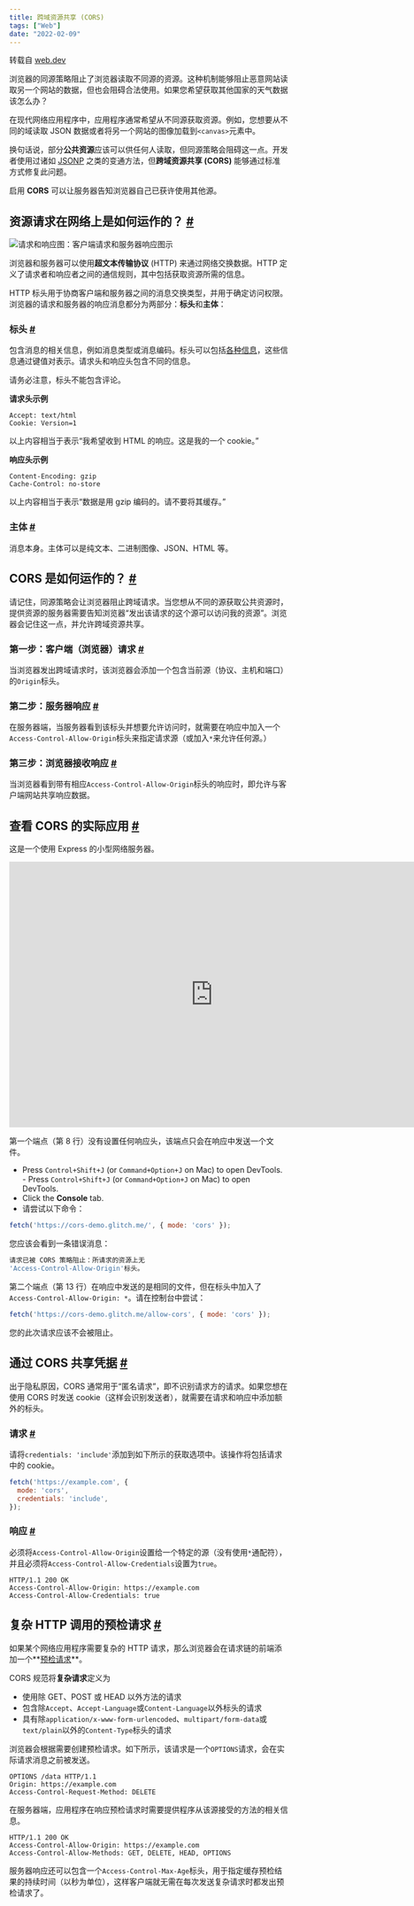 ```yaml
---
title: 跨域资源共享 (CORS)
tags: ["Web"]
date: "2022-02-09"
---
```


转载自 [web.dev](https://web.dev/cross-origin-resource-sharing/?utm_source=devtools)

浏览器的同源策略阻止了浏览器读取不同源的资源。这种机制能够阻止恶意网站读取另一个网站的数据，但也会阻碍合法使用。如果您希望获取其他国家的天气数据该怎么办？

在现代网络应用程序中，应用程序通常希望从不同源获取资源。例如，您想要从不同的域读取 JSON 数据或者将另一个网站的图像加载到`<canvas>`元素中。

换句话说，部分**公共资源**应该可以供任何人读取，但同源策略会阻碍这一点。开发者使用过诸如 [JSONP](https://stackoverflow.com/questions/2067472/what-is-jsonp-all-about) 之类的变通方法，但**跨域资源共享 (CORS)** 能够通过标准方式修复此问题。

启用 **CORS** 可以让服务器告知浏览器自己已获许使用其他源。

## 资源请求在网络上是如何运作的？ [#](https://web.dev/cross-origin-resource-sharing/?utm_source=devtools#)

![请求和响应](https://web-dev.imgix.net/image/tcFciHGuF3MxnTr1y5ue01OGLBn2/8J6A0Bk5YXdvyoj8HVzs.png?auto=format)图：客户端请求和服务器响应图示

浏览器和服务器可以使用**超文本传输协议** (HTTP) 来通过网络交换数据。HTTP 定义了请求者和响应者之间的通信规则，其中包括获取资源所需的信息。

HTTP 标头用于协商客户端和服务器之间的消息交换类型，并用于确定访问权限。浏览器的请求和服务器的响应消息都分为两部分：**标头**和**主体**：

### 标头 [#](https://web.dev/cross-origin-resource-sharing/?utm_source=devtools#-2)

包含消息的相关信息，例如消息类型或消息编码。标头可以包括[各种信息](https://en.wikipedia.org/wiki/List_of_HTTP_header_fields)，这些信息通过键值对表示。请求头和响应头包含不同的信息。

请务必注意，标头不能包含评论。

**请求头示例**

```text
Accept: text/html
Cookie: Version=1
```

以上内容相当于表示“我希望收到 HTML 的响应。这是我的一个 cookie。”

**响应头示例**

```text
Content-Encoding: gzip
Cache-Control: no-store
```

以上内容相当于表示“数据是用 gzip 编码的。请不要将其缓存。”

### 主体 [#](https://web.dev/cross-origin-resource-sharing/?utm_source=devtools#-3)

消息本身。主体可以是纯文本、二进制图像、JSON、HTML 等。

## CORS 是如何运作的？ [#](https://web.dev/cross-origin-resource-sharing/?utm_source=devtools#cors)

请记住，同源策略会让浏览器阻止跨域请求。当您想从不同的源获取公共资源时，提供资源的服务器需要告知浏览器“发出该请求的这个源可以访问我的资源”。浏览器会记住这一点，并允许跨域资源共享。

### 第一步：客户端（浏览器）请求 [#](https://web.dev/cross-origin-resource-sharing/?utm_source=devtools#-4)

当浏览器发出跨域请求时，该浏览器会添加一个包含当前源（协议、主机和端口）的`Origin`标头。

### 第二步：服务器响应 [#](https://web.dev/cross-origin-resource-sharing/?utm_source=devtools#-5)

在服务器端，当服务器看到该标头并想要允许访问时，就需要在响应中加入一个`Access-Control-Allow-Origin`标头来指定请求源（或加入`*`来允许任何源。）

### 第三步：浏览器接收响应 [#](https://web.dev/cross-origin-resource-sharing/?utm_source=devtools#-6)

当浏览器看到带有相应`Access-Control-Allow-Origin`标头的响应时，即允许与客户端网站共享响应数据。

## 查看 CORS 的实际应用 [#](https://web.dev/cross-origin-resource-sharing/?utm_source=devtools#cors-2)

这是一个使用 Express 的小型网络服务器。

<iframe allow="camera; clipboard-read; clipboard-write; encrypted-media; geolocation; microphone; midi" loading="lazy" src="https://glitch.com/embed/#!/embed/cors-demo?attributionHidden=true&amp;sidebarCollapsed=true&amp;path=server.js&amp;previewSize=100" title="cors-demo on Glitch" style="box-sizing: border-box; border: 0px; height: 480px; width: 736px;"></iframe>

第一个端点（第 8 行）没有设置任何响应头，该端点只会在响应中发送一个文件。

- Press `Control+Shift+J` (or `Command+Option+J` on Mac) to open DevTools. - Press `Control+Shift+J` (or `Command+Option+J` on Mac) to open DevTools.
- Click the **Console** tab.
- 请尝试以下命令：

```js
fetch('https://cors-demo.glitch.me/', { mode: 'cors' });
```

您应该会看到一条错误消息：

```bash
请求已被 CORS 策略阻止：所请求的资源上无
'Access-Control-Allow-Origin'标头。
```

第二个端点（第 13 行）在响应中发送的是相同的文件，但在标头中加入了`Access-Control-Allow-Origin: *`。请在控制台中尝试：

```js
fetch('https://cors-demo.glitch.me/allow-cors', { mode: 'cors' });
```

您的此次请求应该不会被阻止。

## 通过 CORS 共享凭据 [#](https://web.dev/cross-origin-resource-sharing/?utm_source=devtools#cors-3)

出于隐私原因，CORS 通常用于“匿名请求”，即不识别请求方的请求。如果您想在使用 CORS 时发送 cookie（这样会识别发送者），就需要在请求和响应中添加额外的标头。

### 请求 [#](https://web.dev/cross-origin-resource-sharing/?utm_source=devtools#-7)

请将`credentials: 'include'`添加到如下所示的获取选项中。该操作将包括请求中的 cookie。

```js
fetch('https://example.com', {
  mode: 'cors',
  credentials: 'include',
});
```

### 响应 [#](https://web.dev/cross-origin-resource-sharing/?utm_source=devtools#-8)

必须将`Access-Control-Allow-Origin`设置给一个特定的源（没有使用`*`通配符），并且必须将`Access-Control-Allow-Credentials`设置为`true`。

```text
HTTP/1.1 200 OK
Access-Control-Allow-Origin: https://example.com
Access-Control-Allow-Credentials: true
```

## 复杂 HTTP 调用的预检请求 [#](https://web.dev/cross-origin-resource-sharing/?utm_source=devtools#http)

如果某个网络应用程序需要复杂的 HTTP 请求，那么浏览器会在请求链的前端添加一个**[预检请求](https://developer.mozilla.org/docs/Web/HTTP/CORS#preflighted_requests)**。

CORS 规范将**复杂请求**定义为

- 使用除 GET、POST 或 HEAD 以外方法的请求
- 包含除`Accept`、`Accept-Language`或`Content-Language`以外标头的请求
- 具有除`application/x-www-form-urlencoded`、`multipart/form-data`或`text/plain`以外的`Content-Type`标头的请求

浏览器会根据需要创建预检请求。如下所示，该请求是一个`OPTIONS`请求，会在实际请求消息之前被发送。

```text
OPTIONS /data HTTP/1.1
Origin: https://example.com
Access-Control-Request-Method: DELETE
```

在服务器端，应用程序在响应预检请求时需要提供程序从该源接受的方法的相关信息。

```text
HTTP/1.1 200 OK
Access-Control-Allow-Origin: https://example.com
Access-Control-Allow-Methods: GET, DELETE, HEAD, OPTIONS
```

服务器响应还可以包含一个`Access-Control-Max-Age`标头，用于指定缓存预检结果的持续时间（以秒为单位），这样客户端就无需在每次发送复杂请求时都发出预检请求了。
